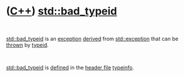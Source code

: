 
 

 

 

 

 

([C++](Cpp.md)) [std::bad\_typeid](CppBad_typeid.md)
======================================================

 

[std::bad\_typeid](CppBad_typeid.md) is an
[exception](CppException.md) [derived](CppDerivedClass.md) from
[std::exception](CppException.md) that can be [thrown](CppThrow.md) by
[typeid](CppTypeid.md).

 

[std::bad\_typeid](CppBad_typeid.md) is [defined](CppDefinition.md) in
the [header file](CppHeaderFile.md) [typeinfo](CppTypeinfoH.md).

 

 

 

 

 

 

